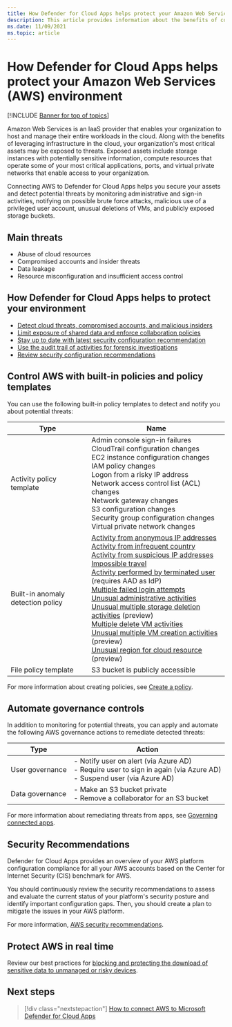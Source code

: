 ```yaml
---
title: How Defender for Cloud Apps helps protect your Amazon Web Services environment
description: This article provides information about the benefits of connecting your AWS app to Defender for Cloud Apps using the API connector for visibility and control over use.
ms.date: 11/09/2021
ms.topic: article
---
```

# How Defender for Cloud Apps helps protect your Amazon Web Services (AWS) environment

[!INCLUDE [Banner for top of topics](includes/banner.md)]

Amazon Web Services is an IaaS provider that enables your organization to host and manage their entire workloads in the cloud. Along with the benefits of leveraging infrastructure in the cloud, your organization's most critical assets may be exposed to threats. Exposed assets include storage instances with potentially sensitive information, compute resources that operate some of your most critical applications, ports, and virtual private networks that enable access to your organization.

Connecting AWS to Defender for Cloud Apps helps you secure your assets and detect potential threats by monitoring administrative and sign-in activities, notifying on possible brute force attacks, malicious use of a privileged user account, unusual deletions of VMs, and publicly exposed storage buckets.

## Main threats

- Abuse of cloud resources
- Compromised accounts and insider threats
- Data leakage
- Resource misconfiguration and insufficient access control

## How Defender for Cloud Apps helps to protect your environment

- [Detect cloud threats, compromised accounts, and malicious insiders](best-practices.md#detect-cloud-threats-compromised-accounts-malicious-insiders-and-ransomware)
- [Limit exposure of shared data and enforce collaboration policies](best-practices.md#limit-exposure-of-shared-data-and-enforce-collaboration-policies)
- [Stay up to date with latest security configuration recommendation](security-config-aws.md)
- [Use the audit trail of activities for forensic investigations](best-practices.md#use-the-audit-trail-of-activities-for-forensic-investigations)
- [Review security configuration recommendations](security-config-aws.md)

## Control AWS with built-in policies and policy templates

You can use the following built-in policy templates to detect and notify you about potential threats:

| Type | Name |
| ---- | ---- |
| Activity policy template | Admin console sign-in failures<br />CloudTrail configuration changes<br />EC2 instance configuration changes<br />IAM policy changes<br />Logon from a risky IP address<br />Network access control list (ACL) changes<br />Network gateway changes<br />S3 configuration changes<br />Security group configuration changes<br />Virtual private network changes |
| Built-in anomaly detection policy | [Activity from anonymous IP addresses](anomaly-detection-policy.md#activity-from-anonymous-ip-addresses)<br />[Activity from infrequent country](anomaly-detection-policy.md#activity-from-infrequent-country)<br />[Activity from suspicious IP addresses](anomaly-detection-policy.md#activity-from-suspicious-ip-addresses)<br />[Impossible travel](anomaly-detection-policy.md#impossible-travel)<br />[Activity performed by terminated user](anomaly-detection-policy.md#activity-performed-by-terminated-user) (requires AAD as IdP)<br />[Multiple failed login attempts](anomaly-detection-policy.md#multiple-failed-login-attempts)<br />[Unusual administrative activities](anomaly-detection-policy.md#unusual-activities-by-user)<br />[Unusual multiple storage deletion activities](anomaly-detection-policy.md#unusual-activities-by-user) (preview)<br />[Multiple delete VM activities](anomaly-detection-policy.md#multiple-delete-vm-activities)<br />[Unusual multiple VM creation activities](anomaly-detection-policy.md#unusual-activities-by-user) (preview)<br />[Unusual region for cloud resource](anomaly-detection-policy.md#unusual-activities-by-user) (preview) |
| File policy template | S3 bucket is publicly accessible |

For more information about creating policies, see [Create a policy](control-cloud-apps-with-policies.md#create-a-policy).

## Automate governance controls

In addition to monitoring for potential threats, you can apply and automate the following AWS governance actions to remediate detected threats:

| Type | Action |
| ---- | ---- |
| User governance | - Notify user on alert (via Azure AD)<br />- Require user to sign in again (via Azure AD)<br />- Suspend user (via Azure AD) |
| Data governance | - Make an S3 bucket private<br />- Remove a collaborator for an S3 bucket |

For more information about remediating threats from apps, see [Governing connected apps](governance-actions.md).

## Security Recommendations

Defender for Cloud Apps provides an overview of your AWS platform configuration compliance for all your AWS accounts based on the Center for Internet Security (CIS) benchmark for AWS.

You should continuously review the security recommendations to assess and evaluate the current status of your platform's security posture and identify important configuration gaps. Then, you should create a plan to mitigate the issues in your AWS platform.

For more information, [AWS security recommendations](security-config-aws.md).

## Protect AWS in real time

Review our best practices for [blocking and protecting the download of sensitive data to unmanaged or risky devices](best-practices.md#block-and-protect-download-of-sensitive-data-to-unmanaged-or-risky-devices).

## Next steps

> [!div class="nextstepaction"]
> [How to connect AWS to Microsoft Defender for Cloud Apps](./connect-aws.md)